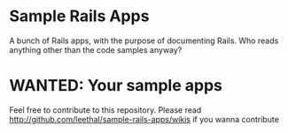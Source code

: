 # Sample Rails Apps

A bunch of Rails apps, with the purpose of documenting Rails. Who reads anything other than the code samples anyway?

# WANTED: Your sample apps

Feel free to contribute to this repository. Please read http://github.com/leethal/sample-rails-apps/wikis if you wanna contribute